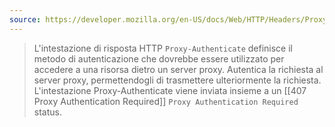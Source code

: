 ```yaml
---
source: https://developer.mozilla.org/en-US/docs/Web/HTTP/Headers/Proxy-Authenticate
---
```

>L'intestazione di risposta HTTP `Proxy-Authenticate` definisce il metodo di autenticazione che dovrebbe essere utilizzato per accedere a una risorsa dietro un server proxy. Autentica la richiesta al server proxy, permettendogli di trasmettere ulteriormente la richiesta.
>L'intestazione Proxy-Authenticate viene inviata insieme a un [[407 Proxy Authentication Required]] `Proxy Authentication Required` status.